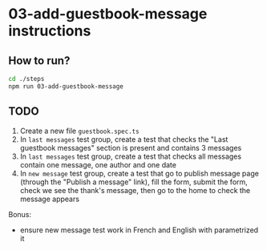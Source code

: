 # 03-add-guestbook-message instructions

## How to run?

```Bash
cd ./steps
npm run 03-add-guestbook-message
```

## TODO

1. Create a new file `guestbook.spec.ts`
2. In `last messages` test group, create a test that checks the "Last guestbook messages" section is present and contains 3 messages
3. In `last messages` test group, create a test that checks all messages contain one message, one author and one date
4. In `new message` test group, create a test that go to publish message page (through the "Publish a message" link), fill the form, submit the form, check we see the thank's message, then go to the home to check the message appears

Bonus:
- ensure new message test work in French and English with parametrized it
